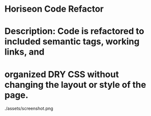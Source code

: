 # Horiseon Code Refactor

# Description: Code is refactored to included semantic tags, working links, and 
# organized DRY CSS without changing the layout or style of the page. 

./assets/screenshot.png

